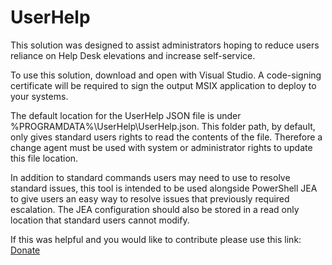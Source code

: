 # UserHelp

This solution was designed to assist administrators hoping to reduce users reliance on Help Desk elevations and increase self-service.

To use this solution, download and open with Visual Studio. A code-signing certificate will be required to sign the output MSIX application to deploy to your systems.

The default location for the UserHelp JSON file is under %PROGRAMDATA%\UserHelp\UserHelp.json. This folder path, by default, only gives standard users rights to read the contents of the file. Therefore a change agent must be used with system or administrator rights to update this file location.

In addition to standard commands users may need to use to resolve standard issues, this tool is intended to be used alongside PowerShell JEA to give users an easy way to resolve issues that previously required escalation. The JEA configuration should also be stored in a read only location that standard users cannot modify.

If this was helpful and you would like to contribute please use this link:
[Donate](https://www.paypal.com/paypalme/jahobeecoding)
